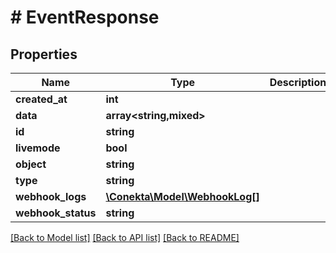 # # EventResponse

## Properties

Name | Type | Description | Notes
------------ | ------------- | ------------- | -------------
**created_at** | **int** |  | [optional]
**data** | **array<string,mixed>** |  | [optional]
**id** | **string** |  | [optional]
**livemode** | **bool** |  | [optional]
**object** | **string** |  | [optional]
**type** | **string** |  | [optional]
**webhook_logs** | [**\Conekta\Model\WebhookLog[]**](WebhookLog.md) |  | [optional]
**webhook_status** | **string** |  | [optional]

[[Back to Model list]](../../README.md#models) [[Back to API list]](../../README.md#endpoints) [[Back to README]](../../README.md)
